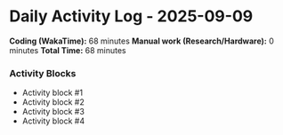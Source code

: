# Daily Activity Log - 2025-09-09

**Coding (WakaTime):** 68 minutes
**Manual work (Research/Hardware):** 0 minutes
**Total Time:** 68 minutes

### Activity Blocks
- Activity block #1
- Activity block #2
- Activity block #3
- Activity block #4

